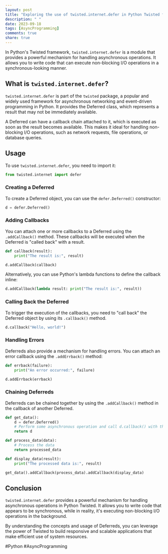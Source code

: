 ```yaml
---
layout: post
title: "Exploring the use of twisted.internet.defer in Python Twisted for asynchronous programming"
description: " "
date: 2023-09-18
tags: [AsyncProgramming]
comments: true
share: true
---
```


In Python's Twisted framework, `twisted.internet.defer` is a module that provides a powerful mechanism for handling asynchronous operations. It allows you to write code that can execute non-blocking I/O operations in a synchronous-looking manner.

## What is `twisted.internet.defer`?

`twisted.internet.defer` is part of the `twisted` package, a popular and widely used framework for asynchronous networking and event-driven programming in Python. It provides the Deferred class, which represents a result that may not be immediately available.

A Deferred can have a callback chain attached to it, which is executed as soon as the result becomes available. This makes it ideal for handling non-blocking I/O operations, such as network requests, file operations, or database queries.

## Usage

To use `twisted.internet.defer`, you need to import it:

```python
from twisted.internet import defer
```

### Creating a Deferred

To create a Deferred object, you can use the `defer.Deferred()` constructor:

```python
d = defer.Deferred()
```

### Adding Callbacks

You can attach one or more callbacks to a Deferred using the `.addCallback()` method. These callbacks will be executed when the Deferred is "called back" with a result.

```python
def callback(result):
    print("The result is:", result)

d.addCallback(callback)
```

Alternatively, you can use Python's lambda functions to define the callback inline:

```python
d.addCallback(lambda result: print("The result is:", result))
```

### Calling Back the Deferred

To trigger the execution of the callbacks, you need to "call back" the Deferred object by using its `.callback()` method.

```python
d.callback("Hello, world!")
```

### Handling Errors

Deferreds also provide a mechanism for handling errors. You can attach an error callback using the `.addErrback()` method:

```python
def errback(failure):
    print("An error occurred:", failure)

d.addErrback(errback)
```

### Chaining Deferreds

Deferreds can be chained together by using the `.addCallback()` method in the callback of another Deferred.

```python
def get_data():
    d = defer.Deferred()
    # Perform some asynchronous operation and call d.callback() with the result
    return d

def process_data(data):
    # Process the data
    return processed_data

def display_data(result):
    print("The processed data is:", result)

get_data().addCallback(process_data).addCallback(display_data)
```

## Conclusion

`twisted.internet.defer` provides a powerful mechanism for handling asynchronous operations in Python Twisted. It allows you to write code that appears to be synchronous, while in reality, it's executing non-blocking I/O operations in the background.

By understanding the concepts and usage of Deferreds, you can leverage the power of Twisted to build responsive and scalable applications that make efficient use of system resources.

#Python #AsyncProgramming